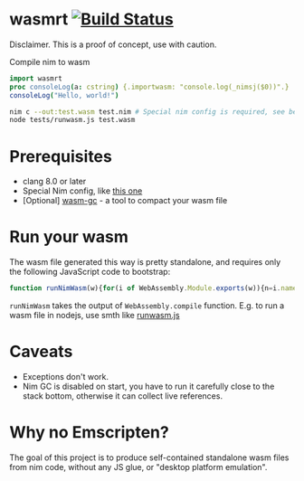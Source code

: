 # wasmrt [![Build Status](https://travis-ci.org/yglukhov/nimwasmrt.svg?branch=master)](https://travis-ci.org/yglukhov/nimwasmrt)

Disclaimer. This is a proof of concept, use with caution.

Compile nim to wasm
```nim
import wasmrt
proc consoleLog(a: cstring) {.importwasm: "console.log(_nimsj($0))".}
consoleLog("Hello, world!")
```

```sh
nim c --out:test.wasm test.nim # Special nim config is required, see below
node tests/runwasm.js test.wasm
```

# Prerequisites
- clang 8.0 or later
- Special Nim config, like [this one](https://github.com/yglukhov/nimwasmrt/blob/master/tests/test.nims)
- [Optional] [wasm-gc](https://github.com/alexcrichton/wasm-gc) - a tool to compact your wasm file

# Run your wasm
The wasm file generated this way is pretty standalone, and requires only the following JavaScript code to bootstrap:
```js
function runNimWasm(w){for(i of WebAssembly.Module.exports(w)){n=i.name;if(n[0]==';'){new Function('m',n)(w);break}}}
```
`runNimWasm` takes the output of `WebAssembly.compile` function. E.g. to run a wasm file in nodejs, use smth like [runwasm.js](https://github.com/yglukhov/nimwasmrt/blob/master/tests/runwasm.js)

# Caveats
- Exceptions don't work.
- Nim GC is disabled on start, you have to run it carefully close to the stack bottom, otherwise it can collect live references.

# Why no Emscripten?
The goal of this project is to produce self-contained standalone wasm files from nim code, without any JS glue, or "desktop platform emulation".
